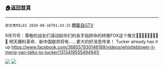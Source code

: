 ﻿###  [:house:返回首頁](https://github.com/ourhimalayas/txt)
---

`郭文贵MILES 2020-09-16T01:43:25` [轉載自GTV](https://gtv.org/web/#/UserInfo/5e596957357cc612d35a8044)

9月15号：尊敬的战友们请动起你们的金手指拼命的转推FOX这个推文🙏🙏🙏🙏🙏🙏🙏🙏🙏
明天爆料革命．新中国联邦将有……更大的好消息传来！
Tucker already has it up
https://www.facebook.com/368557930146199/videos/whistleblower-li-meng-yan-talks-to-tucker/1313419555494941/

![](https://filegroup.gtv.org/cdn-cgi/image/width=600/https://filegroup.gtv.org/group3/default/20200916/01/43/0/f663fce6e09c6e16746bd77c27182de6.png)
![](https://filegroup.gtv.org/cdn-cgi/image/width=600/https://filegroup.gtv.org/group3/default/20200916/01/43/0/ec01c4e3f9c614cf8ffe75ba918ea48e.jpeg)
